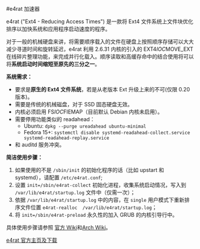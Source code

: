 #e4rat 加速器

e4rat ("Ext4 - Reducing Access Times") 是一款将 Ext4 文件系统上文件块优化排序以加快系统和应用程序启动速度的程序。

对于一般的机械硬盘来讲，将需要顺序载入的文件在硬盘上按照顺序存储可以大大减少寻道时间和旋转延迟，e4rat 利用 2.6.31 内核的引入的 EXT4*IOC*MOVE_EXT 在线碎片整理功能，来完成并行化载入。顺序读取和高缓存命中的结合使用将可以将**系统启动时间缩短至原先的三分之一**。

**系统需求：** 

*   要求是**原生的 Ext4 文件系统**，若是从老版本 Ext 升级上来的不可(仅限 0.20 版本)。
*   需要是传统的机械磁盘，对于 SSD 固态硬盘无效。
*   内核必须启用 FS*IOC*FIEMAP（目前默认 Debian 内核未启用）。
*   需要停用功能类似的 readahead： 
    *   Ubuntu: `dpkg --purge ureadahead ubuntu-minimal`
    *   Fedora 15+: `systemctl disable systemd-readahead-collect.service systemd-readahead-replay.service`
*   和 auditd 服务冲突。



**简洁使用步骤：** 

1.  如果使用的不是 `/sbin/init` 的初始化程序的话（比如 upstart 和 systemd），请配置 `/etc/e4rat.conf`;
2.  设置 `init=/sbin/e4rat-collect` 初始化进程，收集系统启动情况，写入到 `/var/lib/e4rat/startup.log` 文件中（仅需一次）；
3.  依据 `/var/lib/e4rat/startup.log` 中的内容，在 `single` 用户模式下重新排序文件位置 `e4rat-realloc  /var/lib/e4rat/startup.log`；
4.  将 `init=/sbin/e4rat-preload` 永久性的加入 GRUB 的内核引导行中。

具体使用步骤请参照
[官方 Wiki](http://e4rat.sourceforge.net/wiki/index.php/Main_Pag)和[Arch Wiki](https://wiki.archlinux.org/index.php/E4rat)。

[e4rat 官方主页及下载](http://e4rat.sourceforge.net/)
